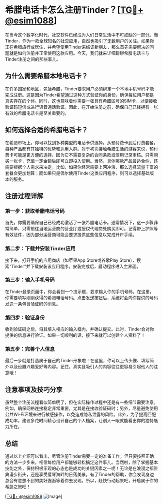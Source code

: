 # 希腊电话卡怎么注册Tinder？[[TG💪+ @esim1088](https://t.me/s/esim1088)]

在当今这个数字化时代，社交软件已经成为人们日常生活中不可或缺的一部分。而Tinder，作为一款全球知名的社交应用，自然也吸引了无数用户的关注。如果你正在希腊旅行或居住，并希望使用Tinder来结识新朋友，那么首先需要解决的问题就是如何注册并正常使用这款应用。今天，我们就来详细聊聊希腊电话卡与Tinder注册之间的那些事儿。

## 为什么需要希腊本地电话卡？

在许多国家和地区，包括希腊，Tinder要求用户必须绑定一个本地手机号码才能完成注册。这是因为Tinder希望通过这种方式验证你的身份，确保每位用户都是真实存在的个体。同时，这也意味着你需要一张具有希腊区号的SIM卡，以便接收验证码短信或进行语音通话验证。因此，在开始注册之前，确保自己已经拥有一张有效的希腊电话卡是至关重要的。

## 如何选择合适的希腊电话卡？

在希腊市场上，你可以找到多种类型的电话卡供选择。从预付费卡到后付费套餐，每种产品都有其独特的优势和适用人群。对于初次接触希腊生活的游客来说，预付费卡可能是更方便的选择，因为它不需要复杂的合同条款或信用记录审核。只需购买一张卡，充值一定金额后即可立即投入使用。当然，具体哪款产品最适合你，还需要根据个人需求来决定。比如，如果你经常需要上网冲浪，那么选择流量丰富的套餐会更加划算；而如果只是偶尔使用Tinder这类应用程序，则可以选择基础版本的服务。

## 注册过程详解

### 第一步：获取希腊电话号码
首先，你需要确保自己已经成功激活了一张希腊电话卡。通常情况下，这一步骤非常简单，只需前往当地运营商的营业厅或授权代理商处购买即可。记得带上护照等有效证件，因为部分运营商可能会要求提供这些信息以完成开户手续。

### 第二步：下载并安装Tinder应用
接下来，打开手机的应用商店（如苹果App Store或谷歌Play Store），搜索“Tinder”并下载安装该应用程序。安装完成后，启动程序进入主界面。

### 第三步：输入手机号码
在Tinder登录页面中，你会看到一个提示框，要求输入你的手机号码。在这里，你需要填写刚刚获得的希腊电话号码。点击发送按钮后，系统将会向你提供的号码发送一条包含验证码的消息。

### 第四步：验证身份
收到验证码之后，将其填入相应的输入框内，并确认提交。此时，Tinder会对你提供的信息进行验证。如果一切顺利的话，接下来就可以创建个人资料了！

### 第五步：完善个人信息
最后一步就是打造属于自己的Tinder形象啦！在这里，你可以上传头像、填写简介以及设置兴趣爱好等内容。记住，真实且吸引人的内容往往更容易引起他人的注意哦！

## 注意事项及技巧分享

虽然整个注册流程看似简单明了，但在实际操作过程中还是有一些细节需要注意。例如，确保网络连接稳定非常重要，尤其是在接收验证码时；另外，尽量避免使用公共Wi-Fi环境来进行敏感操作，以免造成隐私泄露的风险。此外，为了提高匹配成功率，建议多花时间精心设计自己的个人档案，让别人一眼就能看出你的独特魅力所在。

## 总结

通过以上介绍可以看出，尽管注册Tinder需要一定的准备工作，但只要按照正确的方法一步步来，相信每位用户都能够轻松搞定这件事儿。当然啦，除了掌握基本技能之外，保持积极乐观的心态也是成功的关键因素之一呢！无论是在浪漫之都雅典漫步街头，还是享受爱琴海畔的日落美景，有了Tinder的帮助，你会发现身边总会有意想不到的美好邂逅等着你去发现。所以，赶快行动起来吧，开启属于你的希腊之旅吧！

[[TG💪+ @esim1088](https://t.me/s/esim1088) ![Image](https://i.postimg.cc/4NQfJmqS/Snipaste-2025-05-13-00-14-12.png)]